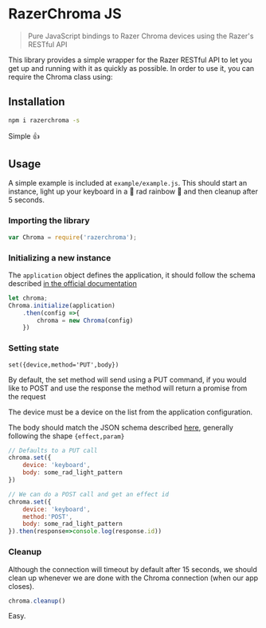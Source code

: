 # RazerChroma JS

> Pure JavaScript bindings to Razer Chroma devices using the Razer's RESTful API

This library provides a simple wrapper for the Razer RESTful API to let you get up and running with it as quickly as possible. In order to use it, you can require the Chroma class using:

## Installation

```bash
npm i razerchroma -s
```

Simple :thumbsup:

## Usage

A simple example is included at `example/example.js`. This should start an instance, light up your keyboard in a :rainbow: rad rainbow :rainbow: and then cleanup after 5 seconds.

### Importing the library

```javascript
var Chroma = require('razerchroma');
```

### Initializing a new instance

The `application` object defines the application, it should follow the schema described [in the official documentation](https://assets.razerzone.com/dev_portal/REST/html/md__r_e_s_t_external_01_8init.html)

```javascript
let chroma;
Chroma.initialize(application)
    .then(config =>{
        chroma = new Chroma(config)
    })
```

### Setting state

`set({device,method='PUT',body})`

By default, the set method will send using a PUT command, if you would like to POST and use the response the method will return a promise from the request

The device must be a device on the list from the application configuration.

The body should match the JSON schema described [here](https://assets.razerzone.com/dev_portal/REST/html/md__r_e_s_t_external_03_8keyboard.html), generally following the shape `{effect,param}`
```javascript
// Defaults to a PUT call
chroma.set({
    device: 'keyboard',
    body: some_rad_light_pattern
})

// We can do a POST call and get an effect id
chroma.set({
    device: 'keyboard',
    method:'POST',
    body: some_rad_light_pattern
}).then(response=>console.log(response.id))
```

### Cleanup

Although the connection will timeout by default after 15 seconds, we should clean up whenever we are done with the Chroma connection (when our app closes). 

```javascript
chroma.cleanup()
```

Easy.